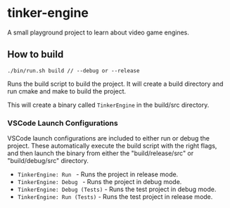 # tinker-engine

A small playground project to learn about video game engines.

## How to build

```
./bin/run.sh build // --debug or --release
```

Runs the build script to build the project. It will create a build directory and run cmake and make to build the project.

This will create a binary called `TinkerEngine` in the build/src directory.

### VSCode Launch Configurations

VSCode launch configurations are included to either run or debug the project. These automatically execute the build script with the right flags, and then launch the binary from either the "build/release/src" or "build/debug/src" directory.

- `TinkerEngine: Run ` - Runs the project in release mode.
- `TinkerEngine: Debug ` - Runs the project in debug mode.
- `TinkerEngine: Debug (Tests)` - Runs the test project in debug mode.
- `TinkerEngine: Run (Tests)` - Runs the test project in release mode.
